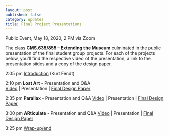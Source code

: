 ```yaml
---
layout: post
published: false
category: updates
title: Final Project Presentations
---
```

Public Event, May 18, 2020, 2 PM  via Zoom

The class **CMS.635/855 – Extending the Museum** culminated in the public presentation of the final student group projects. For each of the projects below, you'll find the respective video of the presentation, a link to the presentation siides and a copy of the design paper.

2:05 pm		[Introduction](http://web.mit.edu/course/other/cms.636/www/videos/FPP-Intro.mp4) (Kurt Fendt)

2:10 pm 	**Lost Art** - Presentation and Q&A 		
			[Video](http://web.mit.edu/course/other/cms.636/www/videos/FPP-LostArt.mp4) | Presentation | [Final Design Paper](http://web.mit.edu/course/other/cms.636/www/papers/LostArt.pdf)
	
2:35 pm		**Parallax** - Presentation and Q&A
			[Video](http://web.mit.edu/course/other/cms.636/www/videos/FPP-Parallax.mp4) | Presentation | [Final Design Paper](http://web.mit.edu/course/other/cms.636/www/papers/Parallax.pdf)

3:00 pm		**ARticulate** - Presentation and Q&A
			[Video](http://web.mit.edu/course/other/cms.636/www/videos/FPP-ARticulate.mp4) | Presentation | [Final Design Paper](http://web.mit.edu/course/other/cms.636/www/papers/ARticulate.pdf)

3:25 pm		[Wrap-up/end](http://web.mit.edu/course/other/cms.636/www/videos/FPP-Closing.mp4)


